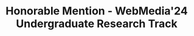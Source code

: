 ---
title: Honorable Mention - WebMedia'24 Undergraduate Research Track

# Organization information:
org_name: webmedia24

# Activity-related information:
date_start: '2024-10-17'
date_end: '2024-10-17'
grant_number: ''
my_role:
description: #|-

# Activity-outcomes-related information:
certificate_url: https://drive.google.com/file/d/1AS6vMlziYdOcP0tQEKwYPyyq0t7MbSjS/view?usp=drive_link
project_url: 

# Activity category:
tags:
- award
---